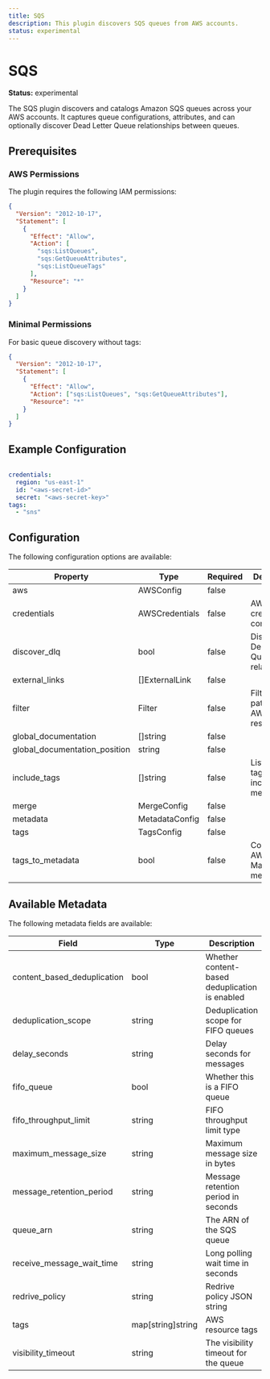```yaml
---
title: SQS
description: This plugin discovers SQS queues from AWS accounts.
status: experimental
---
```


# SQS

**Status:** experimental

The SQS plugin discovers and catalogs Amazon SQS queues across your AWS accounts. It captures queue configurations, attributes, and can optionally discover Dead Letter Queue relationships between queues.

## Prerequisites

### AWS Permissions

The plugin requires the following IAM permissions:

```json
{
  "Version": "2012-10-17",
  "Statement": [
    {
      "Effect": "Allow",
      "Action": [
        "sqs:ListQueues",
        "sqs:GetQueueAttributes",
        "sqs:ListQueueTags"
      ],
      "Resource": "*"
    }
  ]
}
```

### Minimal Permissions

For basic queue discovery without tags:

```json
{
  "Version": "2012-10-17",
  "Statement": [
    {
      "Effect": "Allow",
      "Action": ["sqs:ListQueues", "sqs:GetQueueAttributes"],
      "Resource": "*"
    }
  ]
}
```


## Example Configuration

```yaml

credentials:
  region: "us-east-1" 
  id: "<aws-secret-id>"
  secret: "<aws-secret-key>"
tags:
  - "sns"

```

## Configuration
The following configuration options are available:

| Property | Type | Required | Description |
|----------|------|----------|-------------|
| aws | AWSConfig | false |  |
| credentials | AWSCredentials | false | AWS credentials configuration |
| discover_dlq | bool | false | Discover Dead Letter Queue relationships |
| external_links | []ExternalLink | false |  |
| filter | Filter | false | Filter patterns for AWS resources |
| global_documentation | []string | false |  |
| global_documentation_position | string | false |  |
| include_tags | []string | false | List of AWS tags to include as metadata |
| merge | MergeConfig | false |  |
| metadata | MetadataConfig | false |  |
| tags | TagsConfig | false |  |
| tags_to_metadata | bool | false | Convert AWS tags to Marmot metadata |

## Available Metadata

The following metadata fields are available:

| Field | Type | Description |
|-------|------|-------------|
| content_based_deduplication | bool | Whether content-based deduplication is enabled |
| deduplication_scope | string | Deduplication scope for FIFO queues |
| delay_seconds | string | Delay seconds for messages |
| fifo_queue | bool | Whether this is a FIFO queue |
| fifo_throughput_limit | string | FIFO throughput limit type |
| maximum_message_size | string | Maximum message size in bytes |
| message_retention_period | string | Message retention period in seconds |
| queue_arn | string | The ARN of the SQS queue |
| receive_message_wait_time | string | Long polling wait time in seconds |
| redrive_policy | string | Redrive policy JSON string |
| tags | map[string]string | AWS resource tags |
| visibility_timeout | string | The visibility timeout for the queue |